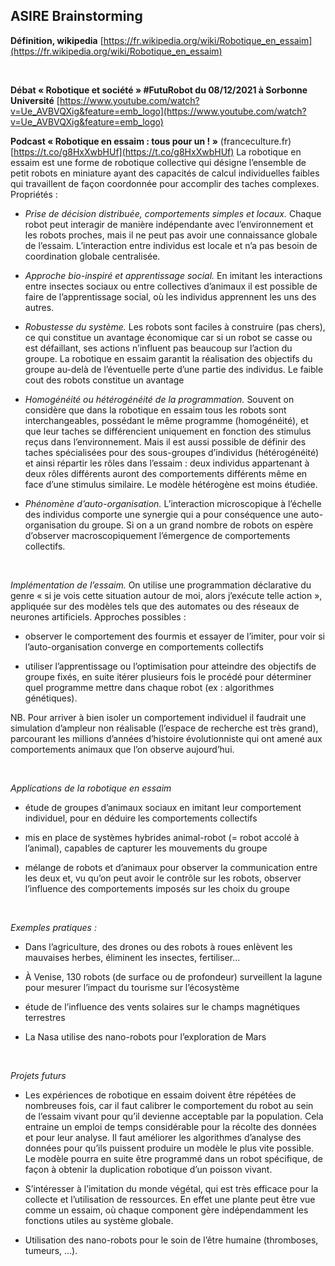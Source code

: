 ## ASIRE Brainstorming


**Définition, wikipedia**
[https://fr.wikipedia.org/wiki/Robotique_en_essaim](https://fr.wikipedia.org/wiki/Robotique_en_essaim)

&nbsp;

**Débat « Robotique et société » #FutuRobot du 08/12/2021 à Sorbonne Université**
[https://www.youtube.com/watch?v=Ue_AVBVQXig&feature=emb_logo](https://www.youtube.com/watch?v=Ue_AVBVQXig&feature=emb_logo)
&ensp;

**Podcast « Robotique en essaim : tous pour un ! »** (franceculture.fr)
[https://t.co/g8HxXwbHUf](https://t.co/g8HxXwbHUf)
La robotique en essaim est une forme de robotique collective qui désigne l’ensemble de petit robots en miniature ayant des capacités de calcul individuelles faibles qui travaillent de façon coordonnée pour accomplir des taches complexes. Propriétés :

- *Prise de décision distribuée, comportements simples et locaux.* Chaque robot peut interagir de manière indépendante avec l’environnement et les robots proches, mais il ne peut pas avoir une connaissance globale de l’essaim. L’interaction entre individus est locale et n’a pas besoin de coordination globale centralisée.

- *Approche bio-inspiré et apprentissage social.* En imitant les interactions entre insectes sociaux ou entre collectives d’animaux il est possible de faire de l’apprentissage social, où les individus apprennent les uns des autres.

- *Robustesse du système.* Les robots sont faciles à construire (pas chers), ce qui constitue un avantage économique car si un robot se casse ou est défaillant, ses actions n’influent pas beaucoup sur l’action du groupe. La robotique en essaim garantit la réalisation des objectifs du groupe au-delà de l’éventuelle perte d’une partie des individus. Le faible cout des robots constitue un avantage

- *Homogénéité ou hétérogénéité de la programmation.* Souvent on considère que dans la robotique en essaim tous les robots sont interchangeables, possédant le même programme (homogénéité), et que leur taches se différencient uniquement en fonction des stimulus reçus dans l’environnement. Mais il est aussi possible de définir des taches spécialisées pour des sous-groupes d’individus (hétérogénéité) et ainsi répartir les rôles dans l’essaim : deux individus appartenant à deux rôles différents auront des comportements différents même en face d’une stimulus similaire. Le modèle hétérogène est moins étudiée.

- *Phénomène d’auto-organisation.* L’interaction microscopique à l’échelle des individus comporte une synergie qui a pour conséquence une auto-organisation du groupe. Si on a un grand nombre de robots on espère d’observer macroscopiquement l’émergence de comportements collectifs.

&ensp;

*Implémentation de l’essaim.* On utilise une programmation déclarative du genre « si je vois cette situation autour de moi, alors j’exécute telle action », appliquée sur des modèles tels que des automates ou des réseaux de neurones artificiels. Approches possibles :

- observer le comportement des fourmis et essayer de l’imiter, pour voir si l’auto-organisation converge en comportements collectifs

- utiliser l’apprentissage ou l’optimisation pour atteindre des objectifs de groupe fixés, en suite itérer plusieurs fois le procédé pour déterminer quel programme mettre dans chaque robot (ex : algorithmes génétiques).

NB. Pour arriver à bien isoler un comportement individuel il faudrait une simulation d’ampleur non réalisable (l’espace de recherche est très grand), parcourant les millions d’années d’histoire évolutionniste qui ont amené aux comportements animaux que l’on observe aujourd’hui.

&ensp;

*Applications de la robotique en essaim*

- étude de groupes d’animaux sociaux en imitant leur comportement individuel, pour en déduire les comportements collectifs

- mis en place de systèmes hybrides animal-robot (= robot accolé à l’animal), capables de capturer les mouvements du groupe

- mélange de robots et d’animaux pour observer la communication entre les deux et, vu qu’on peut avoir le contrôle sur les robots, observer l’influence des comportements imposés sur les choix du groupe

&thinsp; 

*Exemples pratiques :*

- Dans l’agriculture, des drones ou des robots à roues enlèvent les mauvaises herbes, éliminent les insectes, fertiliser...

- À Venise, 130 robots (de surface ou de profondeur) surveillent la lagune pour mesurer l’impact du tourisme sur l’écosystème

- étude de l’influence des vents solaires sur le champs magnétiques terrestres

- La Nasa utilise des nano-robots pour l’exploration de Mars

&ensp;

*Projets futurs*

- Les expériences de robotique en essaim doivent être répétées de nombreuses fois, car il faut calibrer le comportement du robot au sein de l’essaim vivant pour qu’il devienne acceptable par la population. Cela entraine un emploi de temps considérable pour la récolte des données et pour leur analyse. Il faut améliorer les algorithmes d’analyse des données pour qu’ils puissent produire un modèle le plus vite possible. Le modèle pourra en suite être programmé dans un robot spécifique, de façon à obtenir la duplication robotique d’un poisson vivant.

- S’intéresser à l’imitation du monde végétal, qui est très efficace pour la collecte et l’utilisation de ressources. En effet une plante peut être vue comme un essaim, où chaque component gère indépendamment les fonctions utiles au système globale.

- Utilisation des nano-robots pour le soin de l’être humaine (thromboses, tumeurs, ...).
